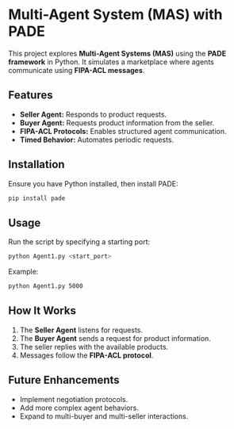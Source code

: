 # Multi-Agent System (MAS) with PADE

This project explores **Multi-Agent Systems (MAS)** using the **PADE framework** in Python. It simulates a marketplace where agents communicate using **FIPA-ACL messages**.

## Features
- **Seller Agent:** Responds to product requests.
- **Buyer Agent:** Requests product information from the seller.
- **FIPA-ACL Protocols:** Enables structured agent communication.
- **Timed Behavior:** Automates periodic requests.

## Installation
Ensure you have Python installed, then install PADE:

```bash
pip install pade
```

## Usage
Run the script by specifying a starting port:

```bash
python Agent1.py <start_port>
```
Example:
```bash
python Agent1.py 5000
```

## How It Works
1. The **Seller Agent** listens for requests.
2. The **Buyer Agent** sends a request for product information.
3. The seller replies with the available products.
4. Messages follow the **FIPA-ACL protocol**.

## Future Enhancements
- Implement negotiation protocols.
- Add more complex agent behaviors.
- Expand to multi-buyer and multi-seller interactions.
